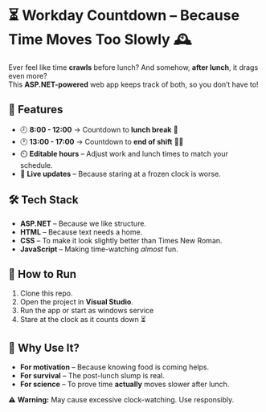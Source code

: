# ⏳ Workday Countdown – Because Time Moves Too Slowly 🕰️  

Ever feel like time **crawls** before lunch? And somehow, **after lunch**, it drags even more?  
This **ASP.NET-powered** web app keeps track of both, so you don’t have to!  

## 🎯 Features  
- 🕗 **8:00 - 12:00** → Countdown to **lunch break** 🍔  
- 🕐 **13:00 - 17:00** → Countdown to **end of shift** 🏃‍♂️  
- ⏲️ **Editable hours** – Adjust work and lunch times to match your schedule.  
- 📅 **Live updates** – Because staring at a frozen clock is worse.  

## 🛠️ Tech Stack  
- **ASP.NET** – Because we like structure.  
- **HTML** – Because text needs a home.
- **CSS** – To make it look slightly better than Times New Roman. 
- **JavaScript** – Making time-watching *almost* fun.  

## 🚀 How to Run  
1. Clone this repo.  
2. Open the project in **Visual Studio**.  
3. Run the app or start as windows service
4. Stare at the clock as it counts down ⏳  

## 🤔 Why Use It?  
- **For motivation** – Because knowing food is coming helps.  
- **For survival** – The post-lunch slump is real.  
- **For science** – To prove time **actually** moves slower after lunch.  

⚠️ **Warning:** May cause excessive clock-watching. Use responsibly.  
